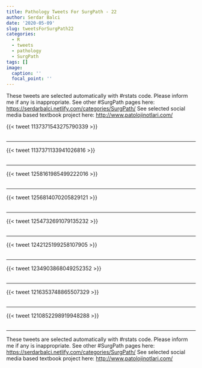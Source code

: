 ```yaml
---
title: Pathology Tweets For SurgPath - 22
author: Serdar Balci
date: '2020-05-09'
slug: tweetsForSurgPath22
categories:
  - R
  - tweets
  - pathology
  - SurgPath
tags: []
image:
  caption: ''
  focal_point: ''
---
```



These tweets are selected automatically with #rstats code. Please inform me if any is inappropriate.
See other #SurgPath pages here: https://serdarbalci.netlify.com/categories/SurgPath/ 
See selected social media based textbook project here: http://www.patolojinotlari.com/

{{< tweet 1137371543275790339 >}}
<br>
<br>
<hr>
{{< tweet 1137371133941026816 >}}
<br>
<br>
<hr>
{{< tweet 1258161985499222016 >}}
<br>
<br>
<hr>
{{< tweet 1256814070205829121 >}}
<br>
<br>
<hr>
{{< tweet 1254732691079135232 >}}
<br>
<br>
<hr>
{{< tweet 1242125199258107905 >}}
<br>
<br>
<hr>
{{< tweet 1234903868049252352 >}}
<br>
<br>
<hr>
{{< tweet 1216353748865507329 >}}
<br>
<br>
<hr>
{{< tweet 1210852298919948288 >}}
<br>
<br>
<hr>


These tweets are selected automatically with #rstats code. Please inform me if any is inappropriate.
See other #SurgPath pages here: https://serdarbalci.netlify.com/categories/SurgPath/ 
See selected social media based textbook project here: http://www.patolojinotlari.com/
